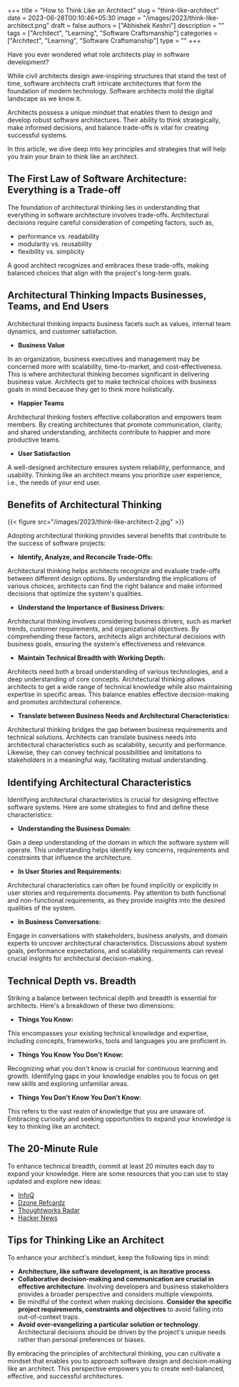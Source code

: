+++
title = "How to Think Like an Architect"
slug = "think-like-architect"
date = 2023-06-28T00:10:46+05:30
image = "/images/2023/think-like-architect.png"
draft = false
authors = ["Abhishek Keshri"]
description = ""
tags = ["Architect", "Learning", "Software Craftsmanship"]
categories = ["Architect", "Learning", "Software Craftsmanship"]
type = ""
+++

Have you ever wondered what role architects play in software development? 

While civil architects design awe-inspiring structures that stand the test of time, software architects craft intricate architectures that form the foundation of modern technology. Software architects mold the digital landscape as we know it. 

Architects possess a unique mindset that enables them to design and develop robust software architectures. Their ability to think strategically, make informed decisions, and balance trade-offs is vital for creating successful systems.

In this article, we dive deep into key principles and strategies that will help you train your brain to think like an architect.

## The First Law of Software Architecture: Everything is a Trade-off

The foundation of architectural thinking lies in understanding that everything in software architecture involves trade-offs.
Architectural decisions require careful consideration of competing factors, such as, 
- performance vs. readability
- modularity vs. reusability
- flexibility vs. simplicity

A good architect recognizes and embraces these trade-offs, making balanced choices that align with the project's long-term goals.

## Architectural Thinking Impacts Businesses, Teams, and End Users 

Architectural thinking impacts business facets such as values, internal team dynamics, and customer satisfaction. 

- **Business Value**
  
In an organization, business executives and management may be concerned more with scalability, time-to-market, and cost-effectiveness. 
This is where architectural thinking becomes significant in delivering business value. Architects get to make technical choices with business goals in mind because they get to think more holistically.
 
- **Happier Teams**

Architectural thinking fosters effective collaboration and empowers team members. By creating architectures that promote communication, clarity, and shared understanding, architects contribute to happier and more productive teams.

- **User Satisfaction**

A well-designed architecture ensures system reliability, performance, and usability. Thinking like an architect means you prioritize user experience, i.e., the needs of your end user.

## Benefits of Architectural Thinking

{{< figure src="/images/2023/think-like-architect-2.jpg" >}}

Adopting architectural thinking provides several benefits that contribute to the success of software projects:

- **Identify, Analyze, and Reconcile Trade-Offs:**

Architectural thinking helps architects recognize and evaluate trade-offs between different design options.
By understanding the implications of various choices, architects can find the right balance and make informed decisions that optimize the system's qualities.

- **Understand the Importance of Business Drivers:**

Architectural thinking involves considering business drivers, such as market trends, customer requirements, and organizational objectives.
By comprehending these factors, architects align architectural decisions with business goals, ensuring the system's effectiveness and relevance.

- **Maintain Technical Breadth with Working Depth:**

Architects need both a broad understanding of various technologies, and a deep understanding of core concepts.
Architectural thinking allows architects to get a wide range of technical knowledge while also maintaining expertise in specific areas.
This balance enables effective decision-making and promotes architectural coherence.

- **Translate between Business Needs and Architectural Characteristics:**

Architectural thinking bridges the gap between business requirements and technical solutions.
Architects can translate business needs into architectural characteristics such as scalability, security and performance.
Likewise, they can convey technical possibilities and limitations to stakeholders in a meaningful way, facilitating mutual understanding.

## Identifying Architectural Characteristics

Identifying architectural characteristics is crucial for designing effective software systems.
Here are some strategies to find and define these characteristics:

- **Understanding the Business Domain:**

Gain a deep understanding of the domain in which the software system will operate.
This understanding helps identify key concerns, requirements and constraints that influence the architecture.

- **In User Stories and Requirements:**

Architectural characteristics can often be found implicitly or explicitly in user stories and requirements documents.
Pay attention to both functional and non-functional requirements, as they provide insights into the desired qualities of the system.

- **In Business Conversations:**

Engage in conversations with stakeholders, business analysts, and domain experts to uncover architectural characteristics.
Discussions about system goals, performance expectations, and scalability requirements can reveal crucial insights for architectural decision-making.

## Technical Depth vs. Breadth

Striking a balance between technical depth and breadth is essential for architects.
Here's a breakdown of these two dimensions:

- **Things You Know:**

This encompasses your existing technical knowledge and expertise, including concepts, frameworks, tools and languages you are proficient in.

- **Things You Know You Don't Know:**

Recognizing what you don't know is crucial for continuous learning and growth.
Identifying gaps in your knowledge enables you to focus on get new skills and exploring unfamiliar areas.

- **Things You Don't Know You Don't Know:**

This refers to the vast realm of knowledge that you are unaware of.
Embracing curiosity and seeking opportunities to expand your knowledge is key to thinking like an architect.

## The 20-Minute Rule

To enhance technical breadth, commit at least 20 minutes each day to expand your knowledge.
Here are some resources that you can use to stay updated and explore new ideas:

-   [InfoQ](https://www.infoq.com/)
-   [Dzone Refcardz](https://dzone.com/refcardz)
-   [Thoughtworks Radar](https://www.thoughtworks.com/radar)
-   [Hacker News](https://news.ycombinator.com/)

## Tips for Thinking Like an Architect

To enhance your architect's mindset, keep the following tips in mind:

-   **Architecture, like software development, is an iterative process**.
-   **Collaborative decision-making and communication are crucial in effective architecture**.
    Involving developers and business stakeholders provides a broader perspective and considers multiple viewpoints.
-   Be mindful of the context when making decisions.
    **Consider the specific project requirements, constraints and objectives** to avoid falling into out-of-context traps.
-   **Avoid over-evangelizing a particular solution or technology**.
    Architectural decisions should be driven by the project's unique needs rather than personal preferences or biases.


By embracing the principles of architectural thinking, you can cultivate a mindset that enables you to approach software design and decision-making like an architect.
This perspective empowers you to create well-balanced, effective, and successful architectures.
